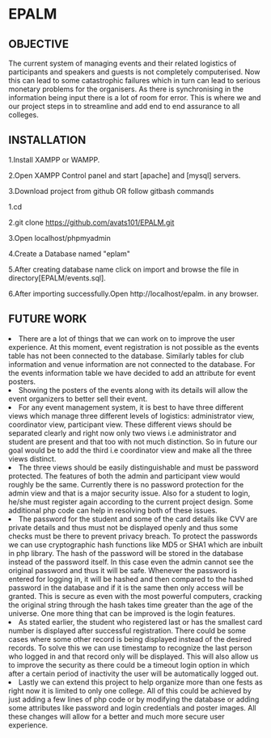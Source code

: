 # EPALM
## OBJECTIVE
The current system of managing events and their related logistics of participants and speakers and guests is not completely computerised. Now this can lead to some catastrophic failures which in turn can lead to serious monetary problems for the organisers. As there is synchronising in the information being input there is a lot of room for error. This is where we and our project steps in to streamline and add end to end assurance to all colleges.
<br>
## INSTALLATION
  1.Install XAMPP or WAMPP.

  2.Open XAMPP Control panel and start [apache] and [mysql] servers.

  3.Download project from github  OR follow gitbash commands

  1.cd <directory to htdocs>

  2.git clone https://github.com/avats101/EPALM.git

  3.Open localhost/phpmyadmin

  4.Create a Database named "eplam" 

  5.After creating database name click on import and browse the file in directory[EPALM/events.sql].

  6.After importing successfully.Open http://localhost/epalm. in any browser.


## FUTURE WORK
<li>There are a lot of things that we can work on to improve the user experience. At this moment, event registration is not possible as the events table has not been connected to the database. Similarly tables  for club information and venue information are not connected to the database. For the events information table we have decided to add an attribute for event posters.</li>
<li>Showing the posters of the events along with its details will allow the event organizers to better sell their event.</li>
<li>For any event management system, it is best to have three different views which manage three different levels of logistics: administrator view, coordinator view, participant view. These different views should be separated clearly and right now only two views i.e administrator and student are present and that too with not much distinction. So in future our goal would be to add the third i.e coordinator view and make all the three views distinct.</li>
<li>The three views should be easily distinguishable and must be password protected. The features of both the admin and participant view would roughly be the same. Currently there is no password protection for the admin view and that is a major security issue. Also for a student to login, he/she must register again according to the current project design. Some additional php code can help in resolving both of these issues.</li>
<li>The password for the student and some of the card details like CVV are private details and thus must not be displayed openly and thus some checks must be there to prevent privacy breach. To protect the passwords we can use cryptographic hash functions like MD5 or SHA1 which are inbuilt in php library. The hash of the password will be stored in the database instead of the password itself. In this case even the admin cannot see the original password and thus it will be safe. Whenever the password is entered for logging in, it will be hashed and then compared to the hashed password in the database and if it is the same then only access will be granted. This is secure as even with the most powerful computers, cracking the original string through the hash takes time greater than the age of the universe. One more thing that can be improved is the login features.</li>
<li>As stated earlier, the student who registered last or has the smallest card number is displayed after successful registration. There could be some cases where some other record is being displayed instead of the desired records. To solve this we can use timestamp to recognize the last person who logged in and that record only will be displayed. This will also allow us to improve the security as there could be a timeout login option in which after a certain period of inactivity the user will be automatically logged out.</li>
<li>Lastly we can extend this project to help organize more than one fests as right now it is limited to only one college. All of this could be achieved by just adding a few lines of php code or by modifying the database or adding some attributes like password and login credentials and poster images. All these changes will allow for a better and much more secure user experience. </li>
